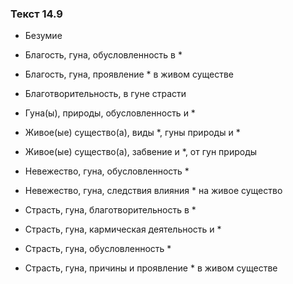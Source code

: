 ### Текст 14.9

- Безумие

- Благость, гуна, обусловленность в *

- Благость, гуна, проявление * в живом существе

- Благотворительность, в гуне страсти

- Гуна(ы), природы, обусловленность и *

- Живое(ые) существо(а), виды *, гуны природы и *

- Живое(ые) существо(а), забвение и *, от гун природы

- Невежество, гуна, обусловленность *

- Невежество, гуна, следствия влияния * на живое существо

- Страсть, гуна, благотворительность в *

- Страсть, гуна, кармическая деятельность и *

- Страсть, гуна, обусловленность *

- Страсть, гуна, причины и проявление * в живом существе
	
